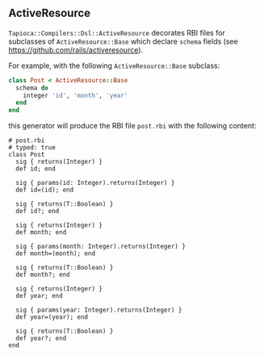 ## ActiveResource

`Tapioca::Compilers::Dsl::ActiveResource` decorates RBI files for subclasses of
`ActiveResource::Base` which declare `schema` fields
(see https://github.com/rails/activeresource).

For example, with the following `ActiveResource::Base` subclass:

~~~rb
class Post < ActiveResource::Base
  schema do
    integer 'id', 'month', 'year'
  end
end
~~~

this generator will produce the RBI file `post.rbi` with the following content:

~~~rbi
# post.rbi
# typed: true
class Post
  sig { returns(Integer) }
  def id; end

  sig { params(id: Integer).returns(Integer) }
  def id=(id); end

  sig { returns(T::Boolean) }
  def id?; end

  sig { returns(Integer) }
  def month; end

  sig { params(month: Integer).returns(Integer) }
  def month=(month); end

  sig { returns(T::Boolean) }
  def month?; end

  sig { returns(Integer) }
  def year; end

  sig { params(year: Integer).returns(Integer) }
  def year=(year); end

  sig { returns(T::Boolean) }
  def year?; end
end
~~~
